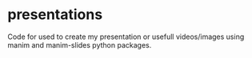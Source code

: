 # presentations
Code for used to create my presentation or usefull videos/images using manim and manim-slides python packages.
